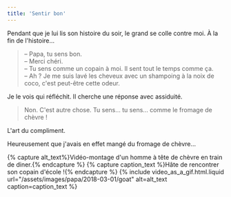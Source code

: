 ```yaml
---
title: 'Sentir bon'
---
```


Pendant que je lui lis son histoire du soir, le grand se colle contre moi. À la
fin de l'histoire…

<!-- more -->

> – Papa, tu sens bon.  
> – Merci chéri.  
> – ‎Tu sens comme un copain à moi. Il sent tout le temps comme ça.  
> – ‎Ah ? Je me suis lavé les cheveux avec un shampoing à la noix de coco, c'est
> peut-être cette odeur.

Je le vois qui réfléchit. Il cherche une réponse avec assiduité.

> ‎Non. C'est autre chose. Tu sens… tu sens… comme le fromage de chèvre !

L'art du compliment.

Heureusement que j'avais en effet mangé du fromage de chèvre…

{% capture alt_text%}Vidéo-montage d'un homme à tête de chèvre en train de
diner.{% endcapture %} {% capture caption_text %}Hâte de rencontrer son copain
d'école !{% endcapture %} {% include video_as_a_gif.html.liquid
url="/assets/images/papa/2018-03-01/goat"
alt=alt_text
caption=caption_text
%}
